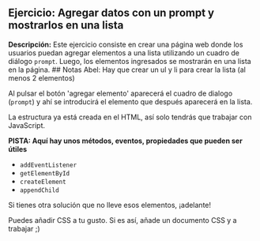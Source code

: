 ## Ejercicio: Agregar datos con un prompt y mostrarlos en una lista

**Descripción:**
Este ejercicio consiste en crear una página web donde los usuarios puedan agregar elementos a una lista utilizando un cuadro de diálogo `prompt`. Luego, los elementos ingresados se mostrarán en una lista en la página.
    ## Notas Abel: Hay que crear un ul y li para crear la lista (al menos 2 elementos)
    
Al pulsar el botón 'agregar elemento' aparecerá el cuadro de dialogo (`prompt`) y ahí se introducirá el elemento que después aparecerá en la lista.

La estructura ya está creada en el HTML, así solo tendrás que trabajar con JavaScript.

**PISTA: Aquí hay unos métodos, eventos, propiedades que pueden ser útiles**

- `addEventListener`
- `getElementById`
- `createElement`
- `appendChild`

Si tienes otra solución que no lleve esos elementos, ¡adelante!

Puedes añadir CSS a tu gusto. Si es así, añade un documento CSS y a trabajar ;)

